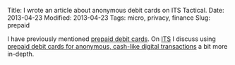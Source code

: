 Title: I wrote an article about anonymous debit cards on ITS Tactical.
Date: 2013-04-23
Modified: 2013-04-23
Tags: micro, privacy, finance
Slug: prepaid

I have previously mentioned [prepaid debit cards](/2012/11/simon-provides-anonymous-debit-cards/). On [ITS](http://www.itstactical.com/) I discuss using [prepaid debit cards for anonymous, cash-like digital transactions](http://www.itstactical.com/digicom/privacy/how-to-use-prepaid-debit-cards-for-anonymous-cash-like-digital-transactions/) a bit more in-depth.
